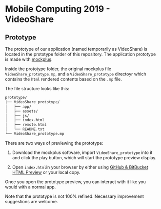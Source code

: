 Mobile Computing 2019 - VideoShare
===

## Prototype 

The prototype of our application (named temporarily as VideoShare) is located in the prototype folder of this repository. The application prototype is made with [mockplus](https://www.mockplus.com/). 

Inside the prototype folder, the original mockplus file `VideoShare_prototype.mp`, and a `VideoShare_prototype` directoyr which contains the `html` rendered contents based on the `.mp` file.

The file structure looks like this:

```dockerfile
prototype/
├── VideoShare_prototype/
│   ├── app/
│   ├── assets/
│   ├── js/
│   ├── index.html
│   ├── remote.html
│   └── README.txt
└── VideoShare_prototype.mp
```

There are two ways of previewing the prototype:

1. Download the mockplus software, import `VideoShare_prototype` into it and click the play button, which will start the prototype preview display.

2. Open `index.html`in your browser by either using [GitHub & BitBucket HTML Preview](https://htmlpreview.github.io/) or your local copy. 

Once you open the prototype preview, you can interact with it like you would with a normal app.

Note that the prototype is not 100% refined. Necessary improvement suggestions are welcome.
